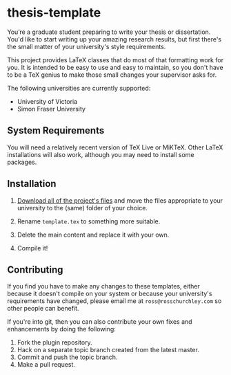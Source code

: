 thesis-template
===============

You’re a graduate student preparing to write your thesis or dissertation. You'd like to start writing up your amazing research results, but first there's the small matter of your university's style requirements.

This project provides LaTeX classes that do most of that formatting work for you. It is intended to be easy to use and easy to maintain, so you don't have to be a TeX genius to make those small changes your supervisor asks for.

The following universities are currently supported:

- University of Victoria
- Simon Fraser University

System Requirements
-------------------

You will need a relatively recent version of TeX Live or MiKTeX. Other LaTeX installations will also work, although you may need to install some packages.

Installation
------------

1. [Download all of the project's files][1] and move the files appropriate to your university to the (same) folder of your choice.

2. Rename `template.tex` to something more suitable.

3. Delete the main content and replace it with your own.

4. Compile it!

Contributing
------------

If you find you have to make any changes to these templates, either because it doesn't compile on your system or because your university's requirements have changed, please email me at `ross@rosschurchley.com` so other people can benefit.

If you're into git, then you can also contribute your own fixes and enhancements by doing the following:

1. Fork the plugin repository.
2. Hack on a separate topic branch created from the latest master.
3. Commit and push the topic branch.
4. Make a pull request.

[1]: https://github.com/rchurchley/thesis-template/archive/master.zip